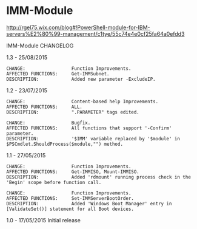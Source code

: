 # IMM-Module

http://rgel75.wix.com/blog#!PowerShell-module-for-IBM-servers%E2%80%99-management/c1tye/55c74e4e0cf25fa64a0efdd3

IMM-Module CHANGELOG

1.3 - 25/08/2015

	CHANGE:					Function Improvements.
	AFFECTED FUNCTIONS:		Get-IMMSubnet.
	DESCRIPTION:			Added new parameter -ExcludeIP.
	
1.2 - 23/07/2015

	CHANGE:			      	Content-based help Improvements.
	AFFECTED FUNCTIONS:		ALL.
	DESCRIPTION:	    	".PARAMETER" tags edited.
	
	CHANGE:			      	Bugfix.
	AFFECTED FUNCTIONS:		All functions that support '-Confirm' parameter.
	DESCRIPTION:    		'$IMM' variable replaced by '$module' in $PSCmdlet.ShouldProcess($module,"") method.

1.1 - 27/05/2015
	
	CHANGE:		      		Function Improvements.
	AFFECTED FUNCTIONS:		Get-IMMISO, Mount-IMMISO.
	DESCRIPTION:	    	Added 'rdmount' running process check in the 'Begin' scope before function call.
	
	CHANGE:			      	Function Improvements.
	AFFECTED FUNCTIONS:		Set-IMMServerBootOrder.
	DESCRIPTION:    		Added 'Windows Boot Manager' entry in [ValidateSet()] statement for all Boot devices.

1.0 - 17/05/2015        Initial release
